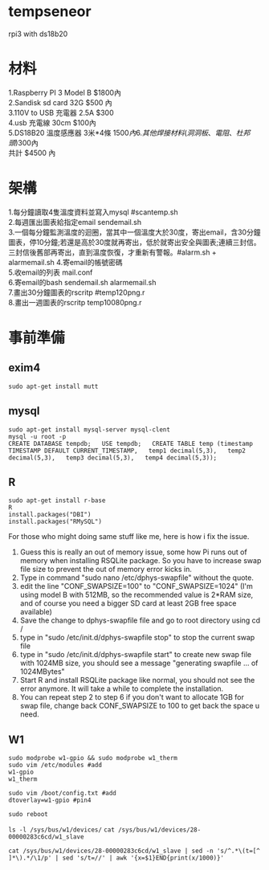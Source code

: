 # tempseneor
rpi3 with ds18b20

# 材料
1.Raspberry PI 3 Model B $1800內  
2.Sandisk sd card 32G $500 內  
3.110V to USB 充電器 2.5A $300  
4.usb 充電線 30cm $100內  
5.DS18B20 溫度感應器 3米*4條 $1500 內  
6.其他焊接材料(洞洞板、電阻、杜邦頭)$300內  
共計 $4500 內  

# 架構
1.每分鐘讀取4隻溫度資料並寫入mysql #scantemp.sh  
2.每週匯出圖表給指定email sendemail.sh  
3.一個每分鐘監測溫度的迴圈，當其中一個溫度大於30度，寄出email，含30分鐘圖表，停10分鐘;若還是高於30度就再寄出，低於就寄出安全與圖表;連續三封信。三封信後舊部再寄出，直到溫度恢復，才重新有警報。#alarm.sh + alarmemail.sh
4.寄email的帳號密碼  
5.收email的列表 mail.conf  
6.寄email的bash sendemail.sh alarmemail.sh  
7.畫出30分鐘圖表的rscritp #temp120png.r  
8.畫出一週圖表的rscritp temp10080png.r  

# 事前準備
## exim4
`sudo apt-get install mutt`
## mysql
`sudo apt-get install mysql-server mysql-clent`  
`mysql -u root -p `  
`CREATE DATABASE tempdb;  
USE tempdb;  
CREATE TABLE temp (timestamp TIMESTAMP DEFAULT CURRENT_TIMESTAMP,  
temp1 decimal(5,3),  
temp2 decimal(5,3),  
temp3 decimal(5,3),  
temp4 decimal(5,3));  `

## R
`sudo apt-get install r-base`  
`R`  
`install.packages("DBI")`  
`install.packages("RMySQL")`

For those who might doing same stuff like me, here is how i fix the issue.  

1. Guess this is really an out of memory issue, some how Pi runs out of memory when installing RSQLite package. So you have to increase swap file size to prevent the out of memory error kicks in.  
2. Type in command "sudo nano /etc/dphys-swapfile" without the quote.  
3. edit the line "CONF_SWAPSIZE=100" to "CONF_SWAPSIZE=1024" (I'm using model B with 512MB, so the recommended value is 2*RAM size, and of course you need a bigger SD card at least 2GB free space available)  
4. Save the change to dphys-swapfile file and go to root directory using cd /  
5. type in "sudo /etc/init.d/dphys-swapfile stop" to stop the current swap file  
6. type in "sudo /etc/init.d/dphys-swapfile start" to create new swap file with 1024MB size, you should see a message "generating swapfile ... of 1024MBytes"  
7. Start R and install RSQLite package like normal, you should not see the error anymore. It will take a while to complete the installation.  
8. You can repeat step 2 to step 6 if you don't want to allocate 1GB for swap file, change back CONF_SWAPSIZE to 100 to get back the space u need.  



## W1
`sudo modprobe w1-gpio && sudo modprobe w1_therm`  
`sudo vim /etc/modules #add`  
`w1-gpio `  
`w1_therm `  

`sudo vim /boot/config.txt #add `  
`dtoverlay=w1-gpio #pin4`  

`sudo reboot`  

`ls -l /sys/bus/w1/devices/`
`cat /sys/bus/w1/devices/28-00000283c6cd/w1_slave`

`cat /sys/bus/w1/devices/28-00000283c6cd/w1_slave | sed -n 's/^.*\(t=[^ ]*\).*/\1/p' | sed 's/t=//' | awk '{x=$1}END{print(x/1000)}'`  



